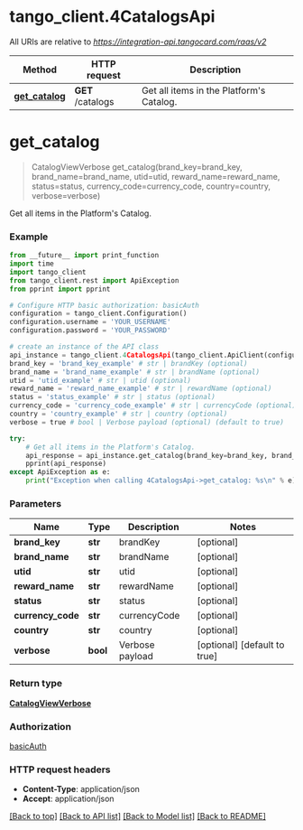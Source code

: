# tango_client.4CatalogsApi

All URIs are relative to *https://integration-api.tangocard.com/raas/v2*

Method | HTTP request | Description
------------- | ------------- | -------------
[**get_catalog**](4CatalogsApi.md#get_catalog) | **GET** /catalogs | Get all items in the Platform&#39;s Catalog.


# **get_catalog**
> CatalogViewVerbose get_catalog(brand_key=brand_key, brand_name=brand_name, utid=utid, reward_name=reward_name, status=status, currency_code=currency_code, country=country, verbose=verbose)

Get all items in the Platform's Catalog.

### Example
```python
from __future__ import print_function
import time
import tango_client
from tango_client.rest import ApiException
from pprint import pprint

# Configure HTTP basic authorization: basicAuth
configuration = tango_client.Configuration()
configuration.username = 'YOUR_USERNAME'
configuration.password = 'YOUR_PASSWORD'

# create an instance of the API class
api_instance = tango_client.4CatalogsApi(tango_client.ApiClient(configuration))
brand_key = 'brand_key_example' # str | brandKey (optional)
brand_name = 'brand_name_example' # str | brandName (optional)
utid = 'utid_example' # str | utid (optional)
reward_name = 'reward_name_example' # str | rewardName (optional)
status = 'status_example' # str | status (optional)
currency_code = 'currency_code_example' # str | currencyCode (optional)
country = 'country_example' # str | country (optional)
verbose = true # bool | Verbose payload (optional) (default to true)

try:
    # Get all items in the Platform's Catalog.
    api_response = api_instance.get_catalog(brand_key=brand_key, brand_name=brand_name, utid=utid, reward_name=reward_name, status=status, currency_code=currency_code, country=country, verbose=verbose)
    pprint(api_response)
except ApiException as e:
    print("Exception when calling 4CatalogsApi->get_catalog: %s\n" % e)
```

### Parameters

Name | Type | Description  | Notes
------------- | ------------- | ------------- | -------------
 **brand_key** | **str**| brandKey | [optional] 
 **brand_name** | **str**| brandName | [optional] 
 **utid** | **str**| utid | [optional] 
 **reward_name** | **str**| rewardName | [optional] 
 **status** | **str**| status | [optional] 
 **currency_code** | **str**| currencyCode | [optional] 
 **country** | **str**| country | [optional] 
 **verbose** | **bool**| Verbose payload | [optional] [default to true]

### Return type

[**CatalogViewVerbose**](CatalogViewVerbose.md)

### Authorization

[basicAuth](../README.md#basicAuth)

### HTTP request headers

 - **Content-Type**: application/json
 - **Accept**: application/json

[[Back to top]](#) [[Back to API list]](../README.md#documentation-for-api-endpoints) [[Back to Model list]](../README.md#documentation-for-models) [[Back to README]](../README.md)

